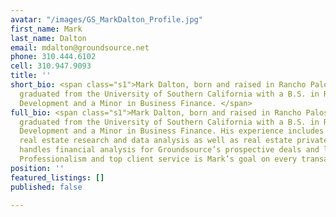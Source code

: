 ```yaml
---
avatar: "/images/GS_MarkDalton_Profile.jpg"
first_name: Mark
last_name: Dalton
email: mdalton@groundsource.net
phone: 310.444.6102
cell: 310.947.9093
title: ''
short_bio: <span class="s1">Mark Dalton, born and raised in Rancho Palos Verdes, CA,
  graduated from the University of Southern California with a B.S. in Real Estate
  Development and a Minor in Business Finance. </span>
full_bio: <span class="s1">Mark Dalton, born and raised in Rancho Palos Verdes, CA,
  graduated from the University of Southern California with a B.S. in Real Estate
  Development and a Minor in Business Finance. His experience includes commercial
  real estate research and data analysis as well as real estate private equity. Mark
  handles financial analysis for Groundsource’s prospective deals and lease renewals.
  Professionalism and top client service is Mark’s goal on every transaction.</span>
position: ''
featured_listings: []
published: false

---
```

